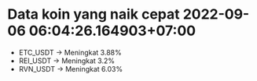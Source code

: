 # Data koin yang naik cepat 2022-09-06 06:04:26.164903+07:00

* ETC_USDT -> Meningkat 3.88%
* REI_USDT -> Meningkat 3.2%
* RVN_USDT -> Meningkat 6.03%
